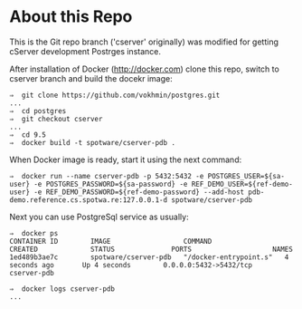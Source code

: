 # About this Repo

This is the Git repo branch ('cserver' originally) was modified for getting cServer development Postrges instance. 

After installation of Docker (http://docker.com) clone this repo, switch to cserver branch and build the docekr image:

    ⇒  git clone https://github.com/vokhmin/postgres.git
    ...
    ⇒  cd postgres
    ⇒  git checkout cserver
    ...
    ⇒  cd 9.5
    ⇒  docker build -t spotware/cserver-pdb .

When Docker image is ready, start it using the next command:

    ⇒  docker run --name cserver-pdb -p 5432:5432 -e POSTGRES_USER=${sa-user} -e POSTGRES_PASSWORD=${sa-password} -e REF_DEMO_USER=${ref-demo-user} -e REF_DEMO_PASSWORD=${ref-demo-password} --add-host pdb-demo.reference.cs.spotwa.re:127.0.0.1-d spotware/cserver-pdb
    
Next you can use PostgreSql service as usually:

    ⇒  docker ps
    CONTAINER ID        IMAGE                  COMMAND                  CREATED             STATUS              PORTS                    NAMES
    1ed489b3ae7c        spotware/cserver-pdb   "/docker-entrypoint.s"   4 seconds ago       Up 4 seconds        0.0.0.0:5432->5432/tcp   cserver-pdb
    
    ⇒  docker logs cserver-pdb
    ...
    
